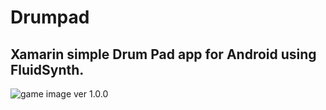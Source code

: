 # Drumpad
## Xamarin simple Drum Pad app for Android using FluidSynth.
![game image](https://i.imgur.com/71AlRup.png) ver 1.0.0
